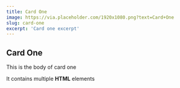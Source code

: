 ```yaml
---
title: Card One
image: https://via.placeholder.com/1920x1080.png?text=Card+One
slug: card-one
excerpt: 'Card one excerpt'
---
```

## Card One
This is the body of card one

It contains multiple **HTML** elements

